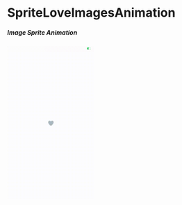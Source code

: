# SpriteLoveImagesAnimation
<h5> Image Sprite Animation </h5>
<img src="screenshot/sprite_images.gif" width=200>
